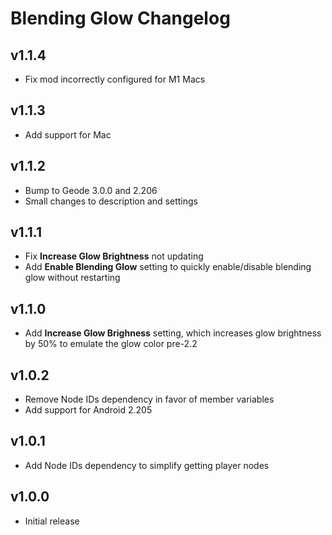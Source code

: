 # <cp>B</c><cr>l</c><co>e</c><cy>n</c><cg>d</c><cj>i</c><cl>n</c><cb>g</c> <cp>G</c><cr>l</c><co>o</c><cy>w</c> <cg>C</c><cj>h</c><cl>a</c><cb>n</c><cp>g</c><cr>e</c><co>l</c><cy>o</c><cg>g</c>

## v1.1.4

- Fix mod incorrectly configured for M1 Macs

## v1.1.3

- Add support for Mac

## v1.1.2

- Bump to Geode 3.0.0 and 2.206
- Small changes to description and settings

## v1.1.1

- Fix **Increase Glow Brightness** not updating
- Add **Enable Blending Glow** setting to quickly enable/disable blending glow without restarting

## v1.1.0

- Add **Increase Glow Brighness** setting, which increases glow brightness by 50% to emulate the glow color pre-2.2

## v1.0.2

- Remove Node IDs dependency in favor of member variables
- Add support for Android 2.205

## v1.0.1

- Add Node IDs dependency to simplify getting player nodes

## v1.0.0

- Initial release
